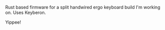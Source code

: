 Rust based firmware for a split handwired ergo keyboard build I'm working on. Uses Keyberon.

Yippee!
